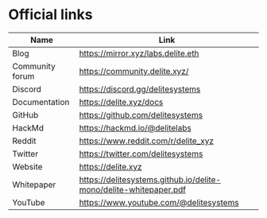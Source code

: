 # Official links

| Name            | Link                                                       |
| --------------- | ---------------------------------------------------------- |
| Blog            | https://mirror.xyz/labs.delite.eth                          |
| Community forum | https://community.delite.xyz/                               |
| Discord         | https://discord.gg/delitesystems                                |
| Documentation   | https://delite.xyz/docs                                     |
| GitHub          | https://github.com/delitesystems                                |
| HackMd          | https://hackmd.io/@delitelabs                               |
| Reddit          | https://www.reddit.com/r/delite_xyz                         |
| Twitter         | https://twitter.com/delitesystems                               |
| Website         | https://delite.xyz                                          |
| Whitepaper      | https://delitesystems.github.io/delite-mono/delite-whitepaper.pdf |
| YouTube         | https://www.youtube.com/@delitesystems                          |

